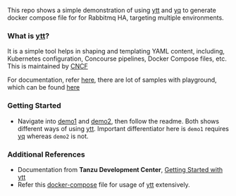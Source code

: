 This repo shows a simple demonstration of using [ytt](https://carvel.dev/ytt/) and [yq](https://mikefarah.gitbook.io/yq) to generate docker compose file for for Rabbitmq HA, targeting multiple environments.

### What is [ytt](https://carvel.dev/ytt/)?

It is a simple tool helps in shaping and templating YAML content, including, Kubernetes configuration, Concourse pipelines, Docker Compose files, etc. This is maintained by [CNCF](https://www.cncf.io/sandbox-projects/)

For documentation, refer [here](https://carvel.dev/ytt/docs/v0.46.x/), there are lot of samples with playground, which can be found [here](https://carvel.dev/ytt/#playground)

### Getting Started

 - Navigate into [demo1](./demo1/README.md) and [demo2](./demo2/README.md), then follow the readme. Both shows different ways of using [ytt](https://carvel.dev/ytt/). Important differentiator here is `demo1` requires [yq](https://mikefarah.gitbook.io/yq/) whereas `demo2` is not.

### Additional References

- Documentation from **Tanzu Development Center**, [Getting Started with ytt](https://tanzu.vmware.com/developer/guides/ytt-gs/)
- Refer this [docker-compose](https://github.com/UKP-SQuARE/square-core/blob/master/docker-compose.ytt.yaml) file for usage of [ytt](https://carvel.dev/ytt/) extensively.
